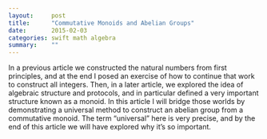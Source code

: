 ```yaml
---
layout:     post
title:      "Commutative Monoids and Abelian Groups"
date:       2015-02-03
categories: swift math algebra
summary:    ""
---
```


In a previous article we constructed the natural numbers from first principles, and at the end I posed an exercise of how to continue that work to construct all integers. Then, in a later article, we explored the idea of algebraic structure and protocols, and in particular defined a very important structure known as a monoid. In this article I will bridge those worlds by demonstrating a universal method to construct an abelian group from a commutative monoid. The term “universal” here is very precise, and by the end of this article we will have explored why it’s so important.
